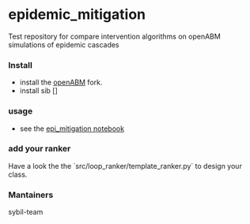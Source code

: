 # epidemic_mitigation

Test repository for compare intervention algorithms on openABM simulations of epidemic cascades

### Install
* install the [openABM](https://github.com/aleingrosso/OpenABM-Covid19) fork.
* install sib []

### usage
* see the [epi_mitigation notebook]()

### add your ranker 
Have a look the the ´src/loop_ranker/template_ranker.py` to design your class.

### Mantainers

sybil-team
